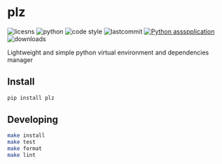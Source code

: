 # plz
![licesns](https://img.shields.io/github/license/royreznik/plz)
![python](https://img.shields.io/pypi/pyversions/plz)
![code style](https://camo.githubusercontent.com/d91ed7ac7abbd5a6102cbe988dd8e9ac21bde0a73d97be7603b891ad08ce3479/68747470733a2f2f696d672e736869656c64732e696f2f62616467652f636f64652532307374796c652d626c61636b2d3030303030302e737667)
![lastcommit](https://img.shields.io/github/last-commit/royreznik/plz)
[![Python assspplication](https://github.com/royreznik/plz/actions/workflows/ci.yml/badge.svg?branch=master)](https://github.com/royreznik/plz/actions/workflows/ci.yml)
![downloads](https://img.shields.io/pypi/dm/plz)

Lightweight and simple python virtual environment and dependencies manager 

## Install
```bash
pip install plz
```

## Developing
```bash
make install
make test
make format
make lint
```
